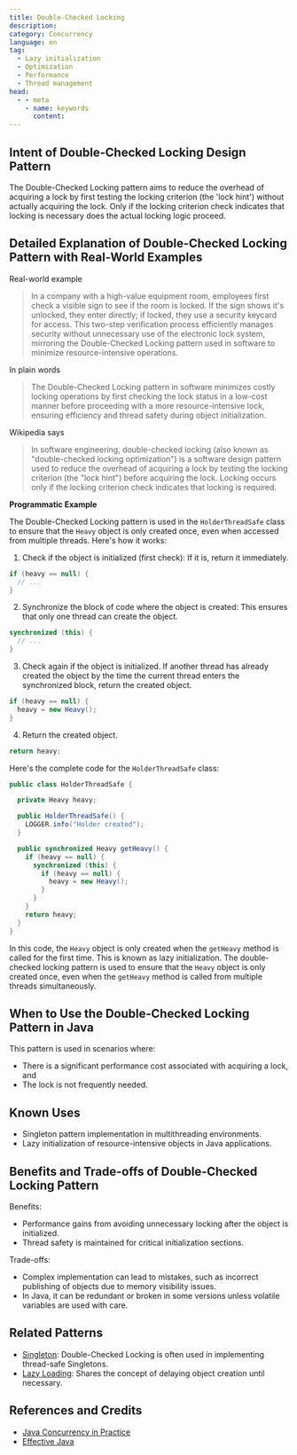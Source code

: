 ```yaml
---
title: Double-Checked Locking
description:
category: Concurrency
language: en
tag:
  - Lazy initialization
  - Optimization
  - Performance
  - Thread management
head:
  - - meta
    - name: keywords
      content:
---
```


## Intent of Double-Checked Locking Design Pattern

The Double-Checked Locking pattern aims to reduce the overhead of acquiring a lock by first testing the locking criterion (the 'lock hint') without actually acquiring the lock. Only if the locking criterion check indicates that locking is necessary does the actual locking logic proceed.

## Detailed Explanation of Double-Checked Locking Pattern with Real-World Examples

Real-world example

> In a company with a high-value equipment room, employees first check a visible sign to see if the room is locked. If the sign shows it's unlocked, they enter directly; if locked, they use a security keycard for access. This two-step verification process efficiently manages security without unnecessary use of the electronic lock system, mirroring the Double-Checked Locking pattern used in software to minimize resource-intensive operations.

In plain words

> The Double-Checked Locking pattern in software minimizes costly locking operations by first checking the lock status in a low-cost manner before proceeding with a more resource-intensive lock, ensuring efficiency and thread safety during object initialization.

Wikipedia says

> In software engineering, double-checked locking (also known as "double-checked locking optimization") is a software design pattern used to reduce the overhead of acquiring a lock by testing the locking criterion (the "lock hint") before acquiring the lock. Locking occurs only if the locking criterion check indicates that locking is required.

**Programmatic Example**

The Double-Checked Locking pattern is used in the `HolderThreadSafe` class to ensure that the `Heavy` object is only created once, even when accessed from multiple threads.  Here's how it works:

1. Check if the object is initialized (first check): If it is, return it immediately.

```java
if (heavy == null) {
  // ...
}
```

2. Synchronize the block of code where the object is created: This ensures that only one thread can create the object.

```java
synchronized (this) {
  // ...
}
```

3. Check again if the object is initialized. If another thread has already created the object by the time the current thread enters the synchronized block, return the created object.

```java
if (heavy == null) {
  heavy = new Heavy();
}
```

4. Return the created object.

```java
return heavy;
```

Here's the complete code for the `HolderThreadSafe` class:

```java
public class HolderThreadSafe {

  private Heavy heavy;

  public HolderThreadSafe() {
    LOGGER.info("Holder created");
  }

  public synchronized Heavy getHeavy() {
    if (heavy == null) {
      synchronized (this) {
        if (heavy == null) {
          heavy = new Heavy();
        }
      }
    }
    return heavy;
  }
}
```

In this code, the `Heavy` object is only created when the `getHeavy` method is called for the first time. This is known as lazy initialization. The double-checked locking pattern is used to ensure that the `Heavy` object is only created once, even when the `getHeavy` method is called from multiple threads simultaneously.

## When to Use the Double-Checked Locking Pattern in Java

This pattern is used in scenarios where:

* There is a significant performance cost associated with acquiring a lock, and
* The lock is not frequently needed.

## Known Uses

* Singleton pattern implementation in multithreading environments.
* Lazy initialization of resource-intensive objects in Java applications.

## Benefits and Trade-offs of Double-Checked Locking Pattern

Benefits:

* Performance gains from avoiding unnecessary locking after the object is initialized.
* Thread safety is maintained for critical initialization sections.

Trade-offs:

* Complex implementation can lead to mistakes, such as incorrect publishing of objects due to memory visibility issues.
* In Java, it can be redundant or broken in some versions unless volatile variables are used with care.

## Related Patterns

* [Singleton](https://java-design-patterns.com/patterns/singleton/): Double-Checked Locking is often used in implementing thread-safe Singletons.
* [Lazy Loading](https://java-design-patterns.com/patterns/lazy-loading/): Shares the concept of delaying object creation until necessary.

## References and Credits

* [Java Concurrency in Practice](https://amzn.to/4aIAPKa)
* [Effective Java](https://amzn.to/3xx7KDh)
